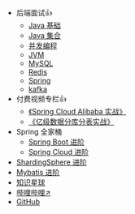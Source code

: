 * 后端面试:+1:
    * [Java 基础](interview/java-base.md)
    * [Java 集合](interview/collection.md)
    * [并发编程](interview/javathread.md)
    * [JVM](interview/jvm.md)
    * [MySQL](interview/MySQL.md)
    * [Redis](interview/Redis.md)
    * [Spring](interview/Spring.md)
    * [kafka](interview/kafka.md)
* 付费视频专栏:+1:
    * [《Spring Cloud Alibaba 实战》](pay/Spring-Cloud-Alibaba实战.md)
    * [《亿级数据分库分表实战》](pay/分库分表实战.md)
* Spring 全家桶
    * [Spring Boot 进阶](spring-boot/README.md)
    * [Spring Cloud 进阶](spring-cloud/README.md)
* [ShardingSphere 进阶](ShardingSphere/README.md)
* [Mybatis 进阶](Mybatis/README.md)
* [知识星球](知识星球.md)
* [哔哩哔哩:arrow_upper_right:](https://space.bilibili.com/60717546)
* [GitHub](https://github.com/chenjiabing666/JavaFamily)

